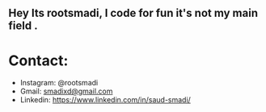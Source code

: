 ## Hey Its rootsmadi, I code for fun it's not my main field .
# Contact:
- Instagram: @rootsmadi
- Gmail: smadixd@gmail.com
- Linkedin: https://www.linkedin.com/in/saud-smadi/
